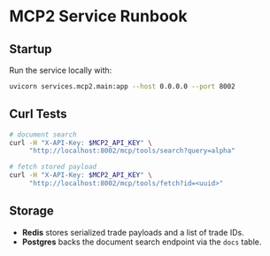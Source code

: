 # MCP2 Service Runbook

## Startup

Run the service locally with:

```bash
uvicorn services.mcp2.main:app --host 0.0.0.0 --port 8002
```

## Curl Tests

```bash
# document search
curl -H "X-API-Key: $MCP2_API_KEY" \
     "http://localhost:8002/mcp/tools/search?query=alpha"

# fetch stored payload
curl -H "X-API-Key: $MCP2_API_KEY" \
     "http://localhost:8002/mcp/tools/fetch?id=<uuid>"
```

## Storage

- **Redis** stores serialized trade payloads and a list of trade IDs.
- **Postgres** backs the document search endpoint via the `docs` table.
